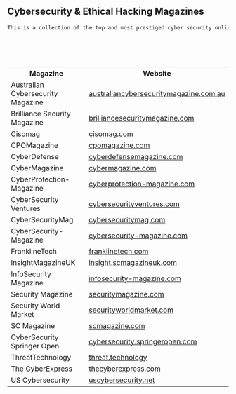 ## Cybersecurity & Ethical Hacking Magazines

```bash
This is a collection of the top and most prestiged cyber security online magazines. 

```

<br/>
<br/>
<br/>
<table class="ctable">
  <tr>
    <th>Magazine</th>
    <th>Website</th>
  </tr>
  <tr>
    <td>Australian Cybersecurity Magazine</td>
    <td><a href="https://australiancybersecuritymagazine.com.au/">australiancybersecuritymagazine.com.au</a></td>
  </tr>
  <tr>
    <td>Brilliance Security Magazine</td>
    <td><a href="https://brilliancesecuritymagazine.com/">brilliancesecuritymagazine.com</a></td>
  </tr>
  <tr>
    <td>Cisomag</td>
    <td><a href="https://cisomag.com/">cisomag.com</a></td>
  </tr>
  <tr>
    <td>CPOMagazine</td>
    <td><a href="https://www.cpomagazine.com/">cpomagazine.com</a></td>
  </tr>
  <tr>
    <td>CyberDefense</td>
    <td><a href="https://www.cyberdefensemagazine.com/">cyberdefensemagazine.com</a></td>
  </tr>
  <tr>
    <td>CyberMagazine</td>
    <td><a href="https://cybermagazine.com/">cybermagazine.com</a></td>
  </tr>
  <tr>
    <td>CyberProtection-Magazine</td>
    <td><a href="https://cyberprotection-magazine.com/">cyberprotection-magazine.com</a></td>
  </tr>
  <tr>
    <td>CyberSecurity Ventures</td>
    <td><a href="https://cybersecurityventures.com/">cybersecurityventures.com</a></td>
  </tr>
  <tr>
    <td>CyberSecurityMag</td>
    <td><a href="https://cybersecuritymag.com/">cybersecuritymag.com</a></td>
  </tr>
  <tr>
    <td>CyberSecurity-Magazine</td>
    <td><a href="https://cybersecurity-magazine.com/">cybersecurity-magazine.com</a></td>
  </tr>
  <tr>
    <td>FranklineTech</td>
    <td><a href="https://franklinetech.com/">franklinetech.com</a></td>
  </tr>
  <tr>
    <td>InsightMagazineUK</td>
    <td><a href="https://insight.scmagazineuk.com/">insight.scmagazineuk.com</a></td>
  </tr>
  <tr>
    <td>InfoSecurity Magazine</td>
    <td><a href="https://www.infosecurity-magazine.com/">infosecurity-magazine.com</a></td>
  </tr>
  <tr>
    <td>Security Magazine</td>
    <td><a href="https://www.securitymagazine.com/">securitymagazine.com</a></td>
  </tr>
  <tr>
    <td>Security World Market</td>
    <td><a href="https://www.securityworldmarket.com/int/News">securityworldmarket.com</a></td>
  </tr>
  <tr>
    <td>SC Magazine</td>
    <td><a href="https://www.scmagazine.com/">scmagazine.com</a></td>
  </tr>
  <tr>
    <td>CyberSecurity Springer Open</td>
    <td><a href="https://cybersecurity.springeropen.com/">cybersecurity.springeropen.com</a></td>
  </tr>
  <tr>
    <td>ThreatTechnology</td>
    <td><a href="https://threat.technology/">threat.technology</a></td>
  </tr>
  <tr>
    <td>The CyberExpress</td>
    <td><a href="https://thecyberexpress.com/cybersecurity-magazine/">thecyberexpress.com</a></td>
  </tr>
  <tr>
    <td>US Cybersecurity</td>
    <td><a href="https://www.uscybersecurity.net/">uscybersecurity.net</a></td>
  </tr>
</table>


